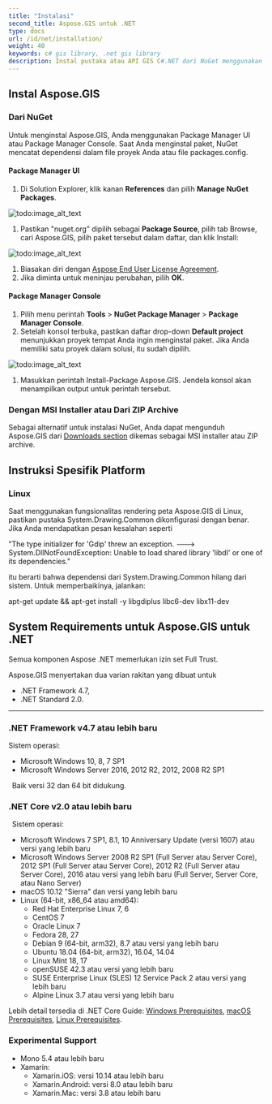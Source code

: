 ```yaml
---
title: "Instalasi"
second_title: Aspose.GIS untuk .NET
type: docs
url: /id/net/installation/
weight: 40
keywords: c# gis library, .net gis library
description: Instal pustaka atau API GIS C#.NET dari NuGet menggunakan UI Package Manager atau Konsol, dari ZIP Archive. Ini juga dapat digunakan di .NET Core dan OS Linux.
---
```


## **Instal Aspose.GIS**
### **Dari NuGet**
Untuk menginstal Aspose.GIS, Anda menggunakan Package Manager UI atau Package Manager Console. Saat Anda menginstal paket, NuGet mencatat dependensi dalam file proyek Anda atau file packages.config.
#### **Package Manager UI**
1. Di Solution Explorer, klik kanan **References** dan pilih **Manage NuGet Packages**.

![todo:image_alt_text](installation_1.png)

1. Pastikan "nuget.org" dipilih sebagai **Package Source**, pilih tab Browse, cari Aspose.GIS, pilih paket tersebut dalam daftar, dan klik Install:

![todo:image_alt_text](installation_2.png)

1. Biasakan diri dengan [Aspose End User License Agreement](https://about.aspose.com/legal/eula).
1. Jika diminta untuk meninjau perubahan, pilih **OK**.
#### **Package Manager Console**
1. Pilih menu perintah **Tools** > **NuGet Package Manager** > **Package Manager Console**.
1. Setelah konsol terbuka, pastikan daftar drop-down **Default project** menunjukkan proyek tempat Anda ingin menginstal paket. Jika Anda memiliki satu proyek dalam solusi, itu sudah dipilih.

![todo:image_alt_text](installation_3.png)

1. Masukkan perintah Install-Package Aspose.GIS. Jendela konsol akan menampilkan output untuk perintah tersebut.
### **Dengan MSI Installer atau Dari ZIP Archive**
Sebagai alternatif untuk instalasi NuGet, Anda dapat mengunduh Aspose.GIS dari [Downloads section](https://downloads.aspose.com/gis/net) dikemas sebagai MSI installer atau ZIP archive.
## **Instruksi Spesifik Platform**
### **Linux**
Saat menggunakan fungsionalitas rendering peta Aspose.GIS di Linux, pastikan pustaka System.Drawing.Common dikonfigurasi dengan benar. Jika Anda mendapatkan pesan kesalahan seperti 

"The type initializer for 'Gdip' threw an exception. ---> System.DllNotFoundException: Unable to load shared library 'libdl' or one of its dependencies."

itu berarti bahwa dependensi dari System.Drawing.Common hilang dari sistem. Untuk memperbaikinya, jalankan:

apt-get update && apt-get install -y libgdiplus libc6-dev libx11-dev
## **System Requirements untuk Aspose.GIS untuk .NET**
Semua komponen Aspose .NET memerlukan izin set Full Trust.

Aspose.GIS menyertakan dua varian rakitan yang dibuat untuk

- .NET Framework 4.7,
- .NET Standard 2.0.

---
### **.NET Framework v4.7 atau lebih baru**
Sistem operasi: 

- Microsoft Windows 10, 8, 7 SP1
- Microsoft Windows Server 2016, 2012 R2, 2012, 2008 R2 SP1

` `Baik versi 32 dan 64 bit didukung.
### **.NET Core v2.0 atau lebih baru**
` `Sistem operasi:

- Microsoft Windows 7 SP1, 8.1, 10 Anniversary Update (versi 1607) atau versi yang lebih baru
- Microsoft Windows Server 2008 R2 SP1 (Full Server atau Server Core), 2012 SP1 (Full Server atau Server Core), 2012 R2 (Full Server atau Server Core), 2016 atau versi yang lebih baru (Full Server, Server Core, atau Nano Server)
- macOS 10.12 "Sierra" dan versi yang lebih baru
- Linux (64-bit, x86_64 atau amd64):
  - Red Hat Enterprise Linux 7, 6
  - CentOS 7
  - Oracle Linux 7
  - Fedora 28, 27
  - Debian 9 (64-bit, arm32), 8.7 atau versi yang lebih baru
  - Ubuntu 18.04 (64-bit, arm32), 16.04, 14.04
  - Linux Mint 18, 17
  - openSUSE 42.3 atau versi yang lebih baru
  - SUSE Enterprise Linux (SLES) 12 Service Pack 2 atau versi yang lebih baru
  - Alpine Linux 3.7 atau versi yang lebih baru

Lebih detail tersedia di .NET Core Guide: [Windows Prerequisites](https://docs.microsoft.com/en-us/dotnet/core/install/windows?tabs=netcore21#dependencies), [macOS Prerequisites](https://docs.microsoft.com/en-us/dotnet/core/install/macos?tabs=netcore2x#dependencies), [Linux Prerequisites](https://docs.microsoft.com/en-us/dotnet/core/install/linux?tabs=netcore2x).
### **Experimental Support**
- Mono 5.4 atau lebih baru
- Xamarin:
  - Xamarin.iOS: versi 10.14 atau lebih baru
  - Xamarin.Android: versi 8.0 atau lebih baru
  - Xamarin.Mac: versi 3.8 atau lebih baru
